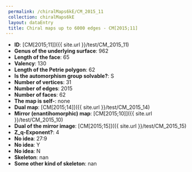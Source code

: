 ```yaml
--- 
 permalink: /chiralMaps6kE/CM_2015_11 
 collection: chiralMaps6kE
 layout: dataEntry
 title: Chiral maps up to 6000 edges - CM[2015;11]
---
```


- **ID**: [CM[2015;11]]({{ site.url }}/test/CM_2015_11)
- **Genus of the underlying surface**: 962
- **Length of the face**: 65
- **Valency**: 130
- **Length of the Petrie polygon**: 62
- **Is the automorphism group solvable?**: S
- **Number of vertices**: 31
- **Number of edges**: 2015
- **Number of faces**: 62
- **The map is self-**: none
- **Dual map**: [CM[2015;14]]({{ site.url }}/test/CM_2015_14)
- **Mirror (enantihomorphic) map**: [CM[2015;10]]({{ site.url }}/test/CM_2015_10)
- **Dual of the mirror image**: [CM[2015;15]]({{ site.url }}/test/CM_2015_15)
- **Z_q-Exponent?**: 4
- **No idea**:  27:9
- **No idea**: Y
- **No idea**: N
- **Skeleton**: nan
- **Some other kind of skeleton**: nan
